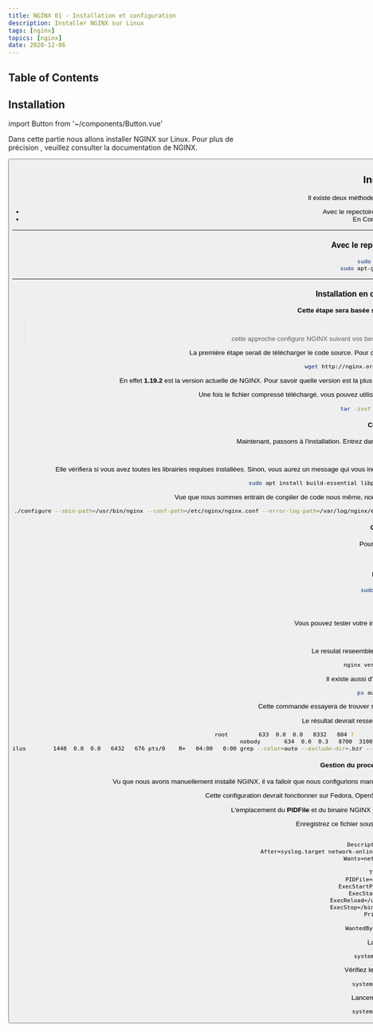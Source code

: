 ```yaml
---
title: NGINX 01 - Installation et configuration
description: Installer NGINX sur Linux
tags: [nginx]
topics: [nginx]
date: 2020-12-06
---
```


## Table of Contents

## Installation

import Button from '~/components/Button.vue'

Dans cette partie nous allons installer NGINX sur Linux. Pour plus de précision , veuillez consulter la documentation de NGINX.

<Button :isDoc="true" text="Documentation" link="https://www.nginx.com/resources/wiki/start/topics/tutorials/install/"/>

## **Installation**

Il existe deux méthodes pour installer NGINX sur Linux.

- Avec le repectoire d'application (APT sur Ubuntu)
- En Compilant le code source

---

### Avec le repectoire d'application

```bash
sudo apt-get update
sudo apt-get -y install nginx
```

---

### Installation en compilant le code source

**Cette étape sera basée sur la distribution Ubuntu de Linux**

> **Attention!**
>
> cette approche configure NGINX suivant vos besoins, pour plus d'informations veuillez consulter la documentation

La première étape serait de télécharger le code source. Pour cela nous allons utliser le programme **wget**. Ouvrez votre terminal et faites

```bash
wget http://nginx.org/download/nginx-1.19.2.tar.gz
```

En effet **1.19.2** est la version actuelle de NGINX. Pour savoir quelle version est la plus récente, rendez-vous sur [https://nginx.org/en/download.html](https://nginx.org/en/download.html)

Une fois le fichier compressé téléchargé, vous pouvez utiliser la commande suivante pour l'extraire ou Bien le faire manuellement.

```bash
tar -zxvf nginx-1.19.2.tar.gz
```

#### Configuration

Maintenant, passons à l'installation. Entrez dans le dossier décompressé avec la commande **cd** et faites

```bash
./configre
```

Elle vérifiera si vous avez toutes les librairies requises installées. Sinon, vous aurez un message qui vous indiquera quelles librairies installer avant de continuer. Communément, cette commande d'installation règlera le problème

```bash
sudo apt install build-essential libpcre3 libpcre3-dev zlib1g zlib1g-dev libssl-dev
```

Vue que nous sommes entrain de conpiler de code nous même, nous pouvons profiter de l'occasion pour mettre en place des réglages par défaut.

```bash
./configure --sbin-path=/usr/bin/nginx --conf-path=/etc/nginx/nginx.conf --error-log-path=/var/log/nginx/error.log --http-log-path=/var/log/nginx/access.log --with-pcre --pid-path=/var/run/nginx.pid --with-http_ssl_module
```

#### Compilation

Pour compiler, faites

```bash
make
```

#### Installation

```bash
sudo make install
```

#### Test

Vous pouvez tester votre installation avec la commande suivante

```bash
nginx -v
```

Le resulat reseemblera à quelque chose comme ceci

```bash
nginx version: nginx/1.19.2
```

Il existe aussi d'autres commandes comme

```bash
ps aux | grep nginx
```

Cette commande essayera de trouver si NGINX fait partie de vos processus en exécution

Le résultat devrait ressembler à quelque chose comme ceci

```bash
root         633  0.0  0.0   8332   804 ?        Ss   03:58   0:00 nginx: master process /usr/bin/nginx
nobody       634  0.0  0.3   8700  3100 ?        S    03:58   0:00 nginx: worker process
ilus        1448  0.0  0.0   6432   676 pts/0    R+   04:00   0:00 grep --color=auto --exclude-dir=.bzr --exclude-dir=CVS --exclude-dir=.git --exclude-dir=.hg --exclude-dir=.svn --exclude-dir=.idea --exclude-dir=.tox nginx
```

#### Gestion du processus NGINX avec Systemd

Vu que nous avons manuellement installé NGINX, il va falloir que nous configurions manuellement systemd pour gérer le processus de NGINX (status, redémarage, démarage à l'allumage)

Cette configuration devrait fonctionner sur Fedora, OpenSUSE, Arch Linux, Ubuntu. Testé sur Fedora 16 et 17, Ubuntu 18.04.

L'emplacement du **PIDFile** et du binaire NGINX peut être différent selon la façon dont NGINX a été compilé.

Enregistrez ce fichier sous **/lib/systemd/system/nginx.service**

```shell
[Unit]
Description=Serveur NGINX
After=syslog.target network-online.target remote-fs.target nss-lookup.target
Wants=network-online.target
[Service]
Type=forking
PIDFile=/var/run/nginx.pid
ExecStartPre=/usr/bin/nginx -t
ExecStart=/usr/bin/nginx
ExecReload=/usr/bin/nginx -s reload
ExecStop=/bin/kill -s QUIT $MAINPID
PrivateTmp=true
[Install]
WantedBy=multi-user.target
```

Lancez NGINX

```bash
systemctl start nginx
```

Vérifiez le status du processus

```bash
systemctl status nginx
```

Lancement au démarrage

```bash
systemctl enable nginx
```
